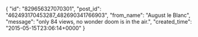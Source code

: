  {
   "id": "829656327070301",
   "post_id": "462493170453287_482690341766903",
   "from_name": "August le Blanc",
   "message": "only 84 views, no wonder doom is in the air.",
   "created_time": "2015-05-15T23:06:14+0000"
 }
